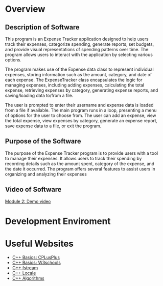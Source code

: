# Overview

## Description of Software
This program is an Expense Tracker application designed to help users track their expenses, 
categorize spending, generate reports, set budgets, and provide visual representations of 
spending patterns over time. The program allows users to interact with the application by 
selecting various options.

The program makes use of the Expense data class to represent individual expenses, storing 
information such as the amount, category, and date of each expense. The ExpenseTracker class 
encapsulates the logic for managing expenses, including adding expenses, calculating the total 
expense, retrieving expenses by category, generating expense reports, and saving/loading data 
to/from a file.

The user is prompted to enter their username and expense data is loaded from a file if available. 
The main program runs in a loop, presenting a menu of options for the user to choose from. The user 
can add an expense, view the total expense, view expenses by category, generate an expense report, 
save expense data to a file, or exit the program.

## Purpose of the Software
The purpose of the Expense Tracker program is to provide users with a tool to manage their expenses. 
It allows users to track their spending by recording details such as the amount spent, category of the expense, 
and the date it occurred. The program offers several features to assist users in organizing and analyzing their expenses

## Video of Software
[Module 2: Demo video](https://www.youtube.com/watch?v=SKecyT89MEQ)

# Development Enviroment


# Useful Websites
* [C++ Basics: CPLusPlus](https://cplusplus.com/doc/tutorial/)
* [C++ Basics: W3schools](https://www.w3schools.com/cpp/)
* [C++ fstream](https://www.w3schools.com/cpp/cpp_files.asp)
* [C++ Locale](https://cplusplus.com/reference/locale/)
* [C++ Algorithms](https://en.cppreference.com/w/cpp/algorithm)
